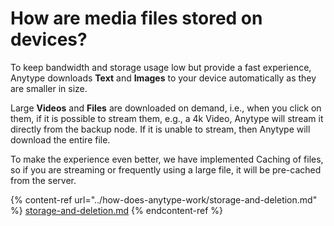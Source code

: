 # How are media files stored on devices?

To keep bandwidth and storage usage low but provide a fast experience, Anytype downloads **Text** and **Images** to your device automatically as they are smaller in size.

Large **Videos** and **Files** are downloaded on demand, i.e., when you click on them, if it is possible to stream them, e.g., a 4k Video, Anytype will stream it directly from the backup node. If it is unable to stream, then Anytype will download the entire file.

To make the experience even better, we have implemented Caching of files, so if you are streaming or frequently using a large file, it will be pre-cached from the server.

{% content-ref url="../how-does-anytype-work/storage-and-deletion.md" %}
[storage-and-deletion.md](../how-does-anytype-work/storage-and-deletion.md)
{% endcontent-ref %}
